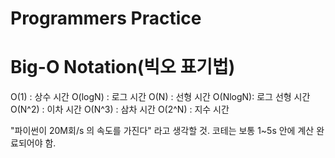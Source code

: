 # Programmers Practice

# Big-O Notation(빅오 표기법)

O(1)    : 상수 시간
O(logN) : 로그 시간
O(N)    : 선형 시간
O(NlogN): 로그 선형 시간
O(N^2)  : 이차 시간
O(N^3)  : 삼차 시간
O(2^N)  : 지수 시간

"파이썬이 20M회/s 의 속도를 가진다" 라고 생각할 것.
코테는 보통 1~5s 안에 계산 완료되어야 함.


